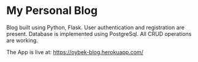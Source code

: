 # My Personal Blog

Blog built using Python, Flask. 
User authentication and registration are present.
Database is implemented using PostgreSql. All CRUD operations are working.

The App is live at: https://oybek-blog.herokuapp.com/

